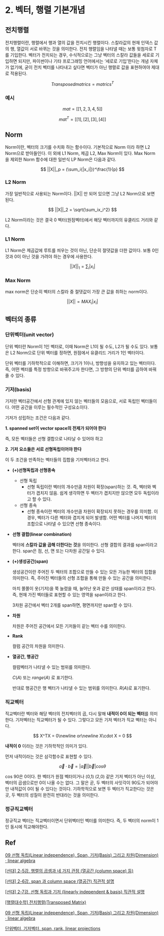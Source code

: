 # 2. 벡터, 행렬 기본개념


## 전치행렬

전치행렬이란, 행렬에서 행과 열의 값을 전치시킨 행렬이다. 스칼라값의 현재 인덱스 값의 행, 열값이 서로 바뀌는 것을 의미한다. 전치 행렬임을 나타낼 때는 보통 윗첨자로 T를 기입한다. 벡터가 전치되는 경우, 수식적으로는 그냥 벡터의 스칼라 값들을 세로로 기입하면 되지만, 파이썬이나 기타 프로그래밍 언어에서는 ‘세로로 기입’한다는 개념 자체가 없기에, 굳이 전치 벡터를 나타내고 싶다면 벡터가 아닌 행렬로 값을 표현하여야 제대로 적용된다.

$$
Transposed matrics= matrics^T
$$

### 예시

$$
mat = [[1,2,3,4,5]]
$$

$$
mat^T = [[1],[2],[3],[4]]
$$



## Norm

Norm이란, 벡터의 크기를 수치화 하는 함수이다. 기본적으로 Norm 이라 하면 L2 Norm으로 받아들인다. 이 외에 L1 Norm, 제곱 L2, Max Norm이 있다. Max Norm 을 제외한 Norm 함수에 대한 일반식 LP Norm은 다음과 같다.

$$
||X||_p = (\sum_i{|x_i|})^\frac{1}{p}
$$

### L2 Norm

가장 일반적으로 사용되는 Norm이다. ||X|| 만 되어 있으면 그냥 L2 Norm으로 보면 된다.

$$
||X||_2 = \sqrt{\sum_ix_i^2}
$$

L2 Norm이라는 것은 결국 0 벡터(원점벡터)에서 해당 벡터까지의 유클리드 거리와 같다.

### L1 Norm

L1 Norm은 제곱값에 루트를 씌우는 것이 아닌, 단순히 절댓값을 더한 값이다. 보통 0인 것과 0이 아닌 것을 가려야 하는 경우에 사용한다.

$$
||X||_1 = \sum_i|x_i|
$$

### Max Norm

max norm은 단순히 벡터의 스칼라 중 절댓값이 가장 큰 값을 취하는 norm이다.

$$
||X|| = {MAX}_i |x_i|
$$



## 벡터의 종류

### 단위벡터(unit vector)

단위 벡터란 Norm이 1인 벡터로, 이때 Norm은 L1이 될 수도, L2가 될 수도 있다. 보통은 L2 Norm으로 단위 벡터를 정하면, 원점에서 유클리드 거리가 1인 벡터이다.

단위 벡터를 기하학적으로 이해하면, 크기가 1이나, 방향성을 유지하고 있는 벡터이다. 즉, 어떤 벡터를 특정 방향으로 바꿔주고자 한다면, 그 방향의 단위 벡터를 곱하여 바꿔줄 수 있다.

### 기저(basis)

기저란 벡터공간에서 선형 관계에 있지 않는 벡터들의 모음으로, 서로 독립인 벡터들이다. 어떤 공간을 이루는 필수적인 구성요소이다.

기저가 성립하는 조건은 다음과 같다.

**1. spanned set이 vector space의 전제가 되어야 한다**

즉, 모든 벡터들은 선형 결합으로 나타날 수 있어야 하고

**2. 기저 요소들은 서로 선형독립이어야 한다**

이 두 조건을 만족하는 벡터들의 집합을 기저벡터라고 한다.

* **(+)선형독립과 선형종속**
  * 선형 독립
    * 선형 독립이란 벡터의 개수만큼 차원이 확장(span)하는 것. 즉, 벡터와 벡터가 겹치지 않음. 쉽게 생각하면 두 벡터가 겹치지만 않으면 모두 독립이라고 할 수 있다.
  * 선형 종속
    * 선형 종속이란 벡터의 개수만큼 차원이 확장되지 못하는 경우를 의미함. 이 경우, 벡터가 다른 벡터와 겹치게 되어 발생함. 어떤 벡터를 나머지 벡터의 조합으로 나타낼 수 있으면 선형 종속이다.
*   **선형 결합(linear combination)**

    벡터에 **스칼라 값을 곱해 더한다는 것**을 의미한다. 선형 결합의 결과를 span이라고 한다. span은 점, 선, 면 또는 다차원 공간일 수 있다.
*   **(+)생성공간(span)**

    생성공간이란 주어진 두 벡터의 조합으로 만들 수 있는 모든 가능한 벡터의 집합을 의미한다. 즉, 주어진 벡터들의 선형 조합을 통해 만들 수 있는 공간을 의미한다.

    마치 쫄쫄이 옷(기저)을 쭉 늘렸을 때, 늘어난 옷과 같은 상태를 span이라고 한다. 즉, 현재 가진 벡터들로 표현할 수 있는 영역을 span이라고 한다.

    3차원 공간에서 벡터 2개를 span하면, 평면까지만 span할 수 있다.
*   **차원**

    차원은 주어진 공간에서 모든 기저들이 같는 벡터 수를 의미한다.
*   **Rank**

    컬럼 공간의 차원을 의미한다.
*   **열공간, 행공간**

    컬럼벡터가 나타낼 수 있는 범위를 의미한다.

    $C(A)$ 또는 $range(A)$ 로 표기한다.

    반대로 행공간은 행 벡터가 나타낼 수 있는 범위를 의미한다. $R(A)$로 표기한다.

### 직교벡터

직교벡터란 벡터와 해당 벡터의 전치벡터의 곱, 다시 말해 **내적이 0이 되는 벡터**를 의미한다. 기저벡터는 직교벡터가 될 수 있다. 그렇다고 모든 기저 벡터가 직교 벡터는 아니다.

$$
X^TX = 0\newline or\newline X\cdot X = 0
$$

**내적이 0** 이라는 것은 기하학적인 의미가 있다.

먼저 내적이라는 것은 삼각함수로 표현할 수 있다.

$$
\vec a \cdot \vec b = |\vec a| |\vec b |cos \theta
$$


cos 90은 0이다. 한 벡터가 원점 벡터이거나 (0,1) (2,0) 같은 기저 벡터가 아닌 이상, 벡터의 곱샘으로만 0이 나올 수는 없다. 그 말은 곧, 두 벡터의 사잇각이 90도가 되어야만 내적값이 0이 될 수 있다는 것이다. 기하학적으로 보면 두 벡터가 직교한다는 것은 곳, 두 벡터의 성질이 완전히 반대라는 것을 의미한다.

### 정규직교벡터

정규직교 벡터는 직교벡터이면서 단위벡터인 벡터를 의미한다. 즉, 두 벡터의 norm이 1인 동시에 직교해야한다.



## Ref

[09 선형 독립(Linear independence), Span, 기저(Basis) 그리고 차원(Dimension) · linear algebra](https://adioshun.gitbooks.io/linear-algebra/content/09c120-d615-b3c5-b9bd-span-ae30-c800-cc28-c6d0.html)

[\[선대\] 2-5강. 행렬의 곱셈과 네 가지 관점 (열공간 (column space) 등)](https://www.youtube.com/watch?v=Lo8FsB1anzQ)

[\[선대\] 2-6강. span 과 column space (열공간) 직관적 설명](https://www.youtube.com/watch?v=g0eaDeVRdZk)

[\[선대\] 2-7강. 선형 독립과 기저 (linearly independent & basis) 직관적 설명](https://www.youtube.com/watch?v=mOOI4-BfjGQ)

[\[행렬대수학\] 전치행렬(Transposed Matrix)](https://datalabbit.tistory.com/37)

[09 선형 독립(Linear independence), Span, 기저(Basis) 그리고 차원(Dimension) · linear algebra](https://adioshun.gitbooks.io/linear-algebra/content/09c120-d615-b3c5-b9bd-span-ae30-c800-cc28-c6d0.html)

[단위벡터, 기저벡터, span, rank, linear projections](https://velog.io/@yuns\_u/%EB%8B%A8%EC%9C%84%EB%B2%A1%ED%84%B0-%EA%B8%B0%EC%A0%80%EB%B2%A1%ED%84%B0-span-rank-linear-projections)
